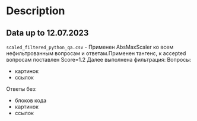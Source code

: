 # Description

## Data up to 12.07.2023

`scaled_filtered_python_qa.csv` - Применен AbsMaxScaler ко всем нефильтрованным вопросам и ответам.Применен тангенс, к accepted вопросам поставлен Score=1.2
Далее выполнена фильтрация:
Вопросы:
- картинок
- ссылок

Ответы без:
- блоков кода
- картинок
- ссылок